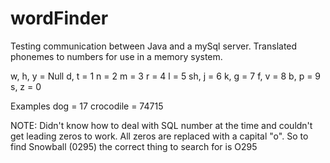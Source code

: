 # wordFinder
 Testing communication between Java and a mySql server.
 Translated phonemes to numbers for use in a memory system. 
 
 w, h, y = Null
 d, t = 1
 n = 2
 m = 3
 r = 4
 l = 5
 sh, j = 6
 k, g = 7
 f, v = 8
 b, p = 9
 s, z = 0
 
 Examples
 dog = 17 
 crocodile = 74715


NOTE: Didn't know how to deal with SQL number at the time and couldn't get leading zeros to work. All zeros are replaced with a capital "o". So to find Snowball (0295) the correct thing to search for is O295
